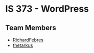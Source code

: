 # IS 373 - WordPress

## Team Members

* [RichardFebres](https://github.com/RichardFebres)
* [thetarkus](https://github.com/thetarkus)
